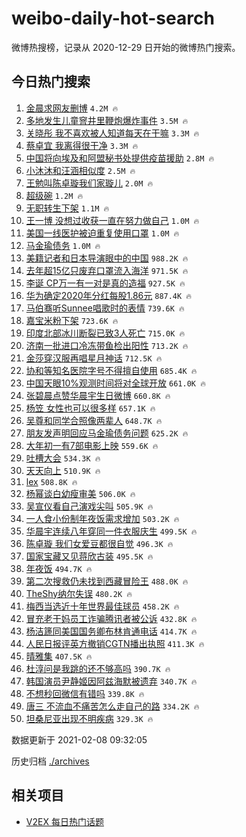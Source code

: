 # weibo-daily-hot-search

微博热搜榜，记录从 2020-12-29 日开始的微博热门搜索。

## 今日热门搜索

<!-- BEGIN -->

1. [金晨求网友删博](https://s.weibo.com/weibo?q=%23%E9%87%91%E6%99%A8%E6%B1%82%E7%BD%91%E5%8F%8B%E5%88%A0%E5%8D%9A%23&Refer=top) `4.2M 🔥`
1. [多地发生儿童窨井里鞭炮爆炸事件](https://s.weibo.com/weibo?q=%23%E5%A4%9A%E5%9C%B0%E5%8F%91%E7%94%9F%E5%84%BF%E7%AB%A5%E7%AA%A8%E4%BA%95%E9%87%8C%E9%9E%AD%E7%82%AE%E7%88%86%E7%82%B8%E4%BA%8B%E4%BB%B6%23&Refer=top) `3.5M 🔥`
1. [关晓彤 我不喜欢被人知道每天在干嘛](https://s.weibo.com/weibo?q=%E5%85%B3%E6%99%93%E5%BD%A4%20%E6%88%91%E4%B8%8D%E5%96%9C%E6%AC%A2%E8%A2%AB%E4%BA%BA%E7%9F%A5%E9%81%93%E6%AF%8F%E5%A4%A9%E5%9C%A8%E5%B9%B2%E5%98%9B&Refer=top) `3.3M 🔥`
1. [蔡卓宜 我离得很干净](https://s.weibo.com/weibo?q=%E8%94%A1%E5%8D%93%E5%AE%9C%20%E6%88%91%E7%A6%BB%E5%BE%97%E5%BE%88%E5%B9%B2%E5%87%80&Refer=top) `3.3M 🔥`
1. [中国将向埃及和阿盟秘书处提供疫苗援助](https://s.weibo.com/weibo?q=%23%E4%B8%AD%E5%9B%BD%E5%B0%86%E5%90%91%E5%9F%83%E5%8F%8A%E5%92%8C%E9%98%BF%E7%9B%9F%E7%A7%98%E4%B9%A6%E5%A4%84%E6%8F%90%E4%BE%9B%E7%96%AB%E8%8B%97%E6%8F%B4%E5%8A%A9%23&Refer=top) `2.8M 🔥`
1. [小沐沐和汪涵相似度](https://s.weibo.com/weibo?q=%E5%B0%8F%E6%B2%90%E6%B2%90%E5%92%8C%E6%B1%AA%E6%B6%B5%E7%9B%B8%E4%BC%BC%E5%BA%A6&Refer=top) `2.5M 🔥`
1. [王勉叫陈卓璇我们家璇儿](https://s.weibo.com/weibo?q=%23%E7%8E%8B%E5%8B%89%E5%8F%AB%E9%99%88%E5%8D%93%E7%92%87%E6%88%91%E4%BB%AC%E5%AE%B6%E7%92%87%E5%84%BF%23&Refer=top) `2.0M 🔥`
1. [超级碗](https://s.weibo.com/weibo?q=%E8%B6%85%E7%BA%A7%E7%A2%97&Refer=top) `1.2M 🔥`
1. [无职转生下架](https://s.weibo.com/weibo?q=%E6%97%A0%E8%81%8C%E8%BD%AC%E7%94%9F%E4%B8%8B%E6%9E%B6&Refer=top) `1.1M 🔥`
1. [王一博 没想过收获一直在努力做自己](https://s.weibo.com/weibo?q=%E7%8E%8B%E4%B8%80%E5%8D%9A%20%E6%B2%A1%E6%83%B3%E8%BF%87%E6%94%B6%E8%8E%B7%E4%B8%80%E7%9B%B4%E5%9C%A8%E5%8A%AA%E5%8A%9B%E5%81%9A%E8%87%AA%E5%B7%B1&Refer=top) `1.0M 🔥`
1. [美国一线医护被迫重复使用口罩](https://s.weibo.com/weibo?q=%23%E7%BE%8E%E5%9B%BD%E4%B8%80%E7%BA%BF%E5%8C%BB%E6%8A%A4%E8%A2%AB%E8%BF%AB%E9%87%8D%E5%A4%8D%E4%BD%BF%E7%94%A8%E5%8F%A3%E7%BD%A9%23&Refer=top) `1.0M 🔥`
1. [马金瑜债务](https://s.weibo.com/weibo?q=%23%E9%A9%AC%E9%87%91%E7%91%9C%E5%80%BA%E5%8A%A1%23&Refer=top) `1.0M 🔥`
1. [美籍记者和日本导演眼中的中国](https://s.weibo.com/weibo?q=%23%E7%BE%8E%E7%B1%8D%E8%AE%B0%E8%80%85%E5%92%8C%E6%97%A5%E6%9C%AC%E5%AF%BC%E6%BC%94%E7%9C%BC%E4%B8%AD%E7%9A%84%E4%B8%AD%E5%9B%BD%23&Refer=top) `988.2K 🔥`
1. [去年超15亿只废弃口罩流入海洋](https://s.weibo.com/weibo?q=%23%E5%8E%BB%E5%B9%B4%E8%B6%8515%E4%BA%BF%E5%8F%AA%E5%BA%9F%E5%BC%83%E5%8F%A3%E7%BD%A9%E6%B5%81%E5%85%A5%E6%B5%B7%E6%B4%8B%23&Refer=top) `971.5K 🔥`
1. [李诞 CP万一有一对是真的造福](https://s.weibo.com/weibo?q=%E6%9D%8E%E8%AF%9E%20CP%E4%B8%87%E4%B8%80%E6%9C%89%E4%B8%80%E5%AF%B9%E6%98%AF%E7%9C%9F%E7%9A%84%E9%80%A0%E7%A6%8F&Refer=top) `927.5K 🔥`
1. [华为确定2020年分红每股1.86元](https://s.weibo.com/weibo?q=%23%E5%8D%8E%E4%B8%BA%E7%A1%AE%E5%AE%9A2020%E5%B9%B4%E5%88%86%E7%BA%A2%E6%AF%8F%E8%82%A11.86%E5%85%83%23&Refer=top) `887.4K 🔥`
1. [马伯骞听Sunnee唱歌时的表情](https://s.weibo.com/weibo?q=%23%E9%A9%AC%E4%BC%AF%E9%AA%9E%E5%90%ACSunnee%E5%94%B1%E6%AD%8C%E6%97%B6%E7%9A%84%E8%A1%A8%E6%83%85%23&Refer=top) `739.6K 🔥`
1. [嘉宝米粉下架](https://s.weibo.com/weibo?q=%23%E5%98%89%E5%AE%9D%E7%B1%B3%E7%B2%89%E4%B8%8B%E6%9E%B6%23&Refer=top) `723.6K 🔥`
1. [印度北部冰川断裂已致3人死亡](https://s.weibo.com/weibo?q=%23%E5%8D%B0%E5%BA%A6%E5%8C%97%E9%83%A8%E5%86%B0%E5%B7%9D%E6%96%AD%E8%A3%82%E5%B7%B2%E8%87%B43%E4%BA%BA%E6%AD%BB%E4%BA%A1%23&Refer=top) `715.0K 🔥`
1. [济南一批进口冷冻带鱼检出阳性](https://s.weibo.com/weibo?q=%E6%B5%8E%E5%8D%97%E4%B8%80%E6%89%B9%E8%BF%9B%E5%8F%A3%E5%86%B7%E5%86%BB%E5%B8%A6%E9%B1%BC%E6%A3%80%E5%87%BA%E9%98%B3%E6%80%A7&Refer=top) `713.2K 🔥`
1. [金莎穿汉服再唱星月神话](https://s.weibo.com/weibo?q=%23%E9%87%91%E8%8E%8E%E7%A9%BF%E6%B1%89%E6%9C%8D%E5%86%8D%E5%94%B1%E6%98%9F%E6%9C%88%E7%A5%9E%E8%AF%9D%23&Refer=top) `712.5K 🔥`
1. [协和等知名医院字号不得擅自使用](https://s.weibo.com/weibo?q=%23%E5%8D%8F%E5%92%8C%E7%AD%89%E7%9F%A5%E5%90%8D%E5%8C%BB%E9%99%A2%E5%AD%97%E5%8F%B7%E4%B8%8D%E5%BE%97%E6%93%85%E8%87%AA%E4%BD%BF%E7%94%A8%23&Refer=top) `685.4K 🔥`
1. [中国天眼10%观测时间将对全球开放](https://s.weibo.com/weibo?q=%23%E4%B8%AD%E5%9B%BD%E5%A4%A9%E7%9C%BC10%25%E8%A7%82%E6%B5%8B%E6%97%B6%E9%97%B4%E5%B0%86%E5%AF%B9%E5%85%A8%E7%90%83%E5%BC%80%E6%94%BE%23&Refer=top) `661.0K 🔥`
1. [张碧晨点赞华晨宇生日微博](https://s.weibo.com/weibo?q=%23%E5%BC%A0%E7%A2%A7%E6%99%A8%E7%82%B9%E8%B5%9E%E5%8D%8E%E6%99%A8%E5%AE%87%E7%94%9F%E6%97%A5%E5%BE%AE%E5%8D%9A%23&Refer=top) `660.8K 🔥`
1. [杨笠 女性也可以很多样](https://s.weibo.com/weibo?q=%E6%9D%A8%E7%AC%A0%20%E5%A5%B3%E6%80%A7%E4%B9%9F%E5%8F%AF%E4%BB%A5%E5%BE%88%E5%A4%9A%E6%A0%B7&Refer=top) `657.1K 🔥`
1. [吴尊和同学合照像两辈人](https://s.weibo.com/weibo?q=%23%E5%90%B4%E5%B0%8A%E5%92%8C%E5%90%8C%E5%AD%A6%E5%90%88%E7%85%A7%E5%83%8F%E4%B8%A4%E8%BE%88%E4%BA%BA%23&Refer=top) `648.7K 🔥`
1. [朋友发声明回应马金瑜债务问题](https://s.weibo.com/weibo?q=%23%E6%9C%8B%E5%8F%8B%E5%8F%91%E5%A3%B0%E6%98%8E%E5%9B%9E%E5%BA%94%E9%A9%AC%E9%87%91%E7%91%9C%E5%80%BA%E5%8A%A1%E9%97%AE%E9%A2%98%23&Refer=top) `625.2K 🔥`
1. [大年初一有7部电影上映](https://s.weibo.com/weibo?q=%23%E5%A4%A7%E5%B9%B4%E5%88%9D%E4%B8%80%E6%9C%897%E9%83%A8%E7%94%B5%E5%BD%B1%E4%B8%8A%E6%98%A0%23&Refer=top) `559.6K 🔥`
1. [吐槽大会](https://s.weibo.com/weibo?q=%E5%90%90%E6%A7%BD%E5%A4%A7%E4%BC%9A&Refer=top) `534.3K 🔥`
1. [天天向上](https://s.weibo.com/weibo?q=%E5%A4%A9%E5%A4%A9%E5%90%91%E4%B8%8A&Refer=top) `510.9K 🔥`
1. [lex](https://s.weibo.com/weibo?q=lex&Refer=top) `508.8K 🔥`
1. [杨幂谈白幼瘦审美](https://s.weibo.com/weibo?q=%23%E6%9D%A8%E5%B9%82%E8%B0%88%E7%99%BD%E5%B9%BC%E7%98%A6%E5%AE%A1%E7%BE%8E%23&Refer=top) `506.0K 🔥`
1. [吴宣仪看自己演戏尖叫](https://s.weibo.com/weibo?q=%23%E5%90%B4%E5%AE%A3%E4%BB%AA%E7%9C%8B%E8%87%AA%E5%B7%B1%E6%BC%94%E6%88%8F%E5%B0%96%E5%8F%AB%23&Refer=top) `505.9K 🔥`
1. [一人食小份制年夜饭需求增加](https://s.weibo.com/weibo?q=%23%E4%B8%80%E4%BA%BA%E9%A3%9F%E5%B0%8F%E4%BB%BD%E5%88%B6%E5%B9%B4%E5%A4%9C%E9%A5%AD%E9%9C%80%E6%B1%82%E5%A2%9E%E5%8A%A0%23&Refer=top) `503.2K 🔥`
1. [华晨宇连续八年穿同一件衣服庆生](https://s.weibo.com/weibo?q=%23%E5%8D%8E%E6%99%A8%E5%AE%87%E8%BF%9E%E7%BB%AD%E5%85%AB%E5%B9%B4%E7%A9%BF%E5%90%8C%E4%B8%80%E4%BB%B6%E8%A1%A3%E6%9C%8D%E5%BA%86%E7%94%9F%23&Refer=top) `499.5K 🔥`
1. [陈卓璇 我们女爱豆都很自觉](https://s.weibo.com/weibo?q=%E9%99%88%E5%8D%93%E7%92%87%20%E6%88%91%E4%BB%AC%E5%A5%B3%E7%88%B1%E8%B1%86%E9%83%BD%E5%BE%88%E8%87%AA%E8%A7%89&Refer=top) `496.3K 🔥`
1. [国家宝藏又见蒋欣古装](https://s.weibo.com/weibo?q=%E5%9B%BD%E5%AE%B6%E5%AE%9D%E8%97%8F%E5%8F%88%E8%A7%81%E8%92%8B%E6%AC%A3%E5%8F%A4%E8%A3%85&Refer=top) `495.5K 🔥`
1. [年夜饭](https://s.weibo.com/weibo?q=%E5%B9%B4%E5%A4%9C%E9%A5%AD&Refer=top) `494.7K 🔥`
1. [第二次搜救仍未找到西藏冒险王](https://s.weibo.com/weibo?q=%23%E7%AC%AC%E4%BA%8C%E6%AC%A1%E6%90%9C%E6%95%91%E4%BB%8D%E6%9C%AA%E6%89%BE%E5%88%B0%E8%A5%BF%E8%97%8F%E5%86%92%E9%99%A9%E7%8E%8B%23&Refer=top) `488.0K 🔥`
1. [TheShy纳尔失误](https://s.weibo.com/weibo?q=TheShy%E7%BA%B3%E5%B0%94%E5%A4%B1%E8%AF%AF&Refer=top) `480.2K 🔥`
1. [梅西当选近十年世界最佳球员](https://s.weibo.com/weibo?q=%23%E6%A2%85%E8%A5%BF%E5%BD%93%E9%80%89%E8%BF%91%E5%8D%81%E5%B9%B4%E4%B8%96%E7%95%8C%E6%9C%80%E4%BD%B3%E7%90%83%E5%91%98%23&Refer=top) `458.2K 🔥`
1. [冒充老干妈员工诈骗腾讯者被公诉](https://s.weibo.com/weibo?q=%23%E5%86%92%E5%85%85%E8%80%81%E5%B9%B2%E5%A6%88%E5%91%98%E5%B7%A5%E8%AF%88%E9%AA%97%E8%85%BE%E8%AE%AF%E8%80%85%E8%A2%AB%E5%85%AC%E8%AF%89%23&Refer=top) `432.8K 🔥`
1. [杨洁篪同美国国务卿布林肯通电话](https://s.weibo.com/weibo?q=%23%E6%9D%A8%E6%B4%81%E7%AF%AA%E5%90%8C%E7%BE%8E%E5%9B%BD%E5%9B%BD%E5%8A%A1%E5%8D%BF%E5%B8%83%E6%9E%97%E8%82%AF%E9%80%9A%E7%94%B5%E8%AF%9D%23&Refer=top) `414.7K 🔥`
1. [人民日报评英方撤销CGTN播出执照](https://s.weibo.com/weibo?q=%23%E4%BA%BA%E6%B0%91%E6%97%A5%E6%8A%A5%E8%AF%84%E8%8B%B1%E6%96%B9%E6%92%A4%E9%94%80CGTN%E6%92%AD%E5%87%BA%E6%89%A7%E7%85%A7%23&Refer=top) `411.3K 🔥`
1. [晴雅集](https://s.weibo.com/weibo?q=%E6%99%B4%E9%9B%85%E9%9B%86&Refer=top) `407.5K 🔥`
1. [杜淳问是我跳的还不够高吗](https://s.weibo.com/weibo?q=%23%E6%9D%9C%E6%B7%B3%E9%97%AE%E6%98%AF%E6%88%91%E8%B7%B3%E7%9A%84%E8%BF%98%E4%B8%8D%E5%A4%9F%E9%AB%98%E5%90%97%23&Refer=top) `390.7K 🔥`
1. [韩国演员尹静姬因阿兹海默被遗弃](https://s.weibo.com/weibo?q=%23%E9%9F%A9%E5%9B%BD%E6%BC%94%E5%91%98%E5%B0%B9%E9%9D%99%E5%A7%AC%E5%9B%A0%E9%98%BF%E5%85%B9%E6%B5%B7%E9%BB%98%E8%A2%AB%E9%81%97%E5%BC%83%23&Refer=top) `340.7K 🔥`
1. [不想秒回微信有错吗](https://s.weibo.com/weibo?q=%23%E4%B8%8D%E6%83%B3%E7%A7%92%E5%9B%9E%E5%BE%AE%E4%BF%A1%E6%9C%89%E9%94%99%E5%90%97%23&Refer=top) `339.8K 🔥`
1. [唐三 不流血不痛苦怎么走自己的路](https://s.weibo.com/weibo?q=%E5%94%90%E4%B8%89%20%E4%B8%8D%E6%B5%81%E8%A1%80%E4%B8%8D%E7%97%9B%E8%8B%A6%E6%80%8E%E4%B9%88%E8%B5%B0%E8%87%AA%E5%B7%B1%E7%9A%84%E8%B7%AF&Refer=top) `334.2K 🔥`
1. [坦桑尼亚出现不明疾病](https://s.weibo.com/weibo?q=%E5%9D%A6%E6%A1%91%E5%B0%BC%E4%BA%9A%E5%87%BA%E7%8E%B0%E4%B8%8D%E6%98%8E%E7%96%BE%E7%97%85&Refer=top) `329.3K 🔥`

数据更新于 2021-02-08 09:32:05

<!-- END -->

历史归档 [./archives](./archives)

## 相关项目

- [V2EX 每日热门话题](https://github.com/realLeonardo/v2ex-daily-hot-topic)

